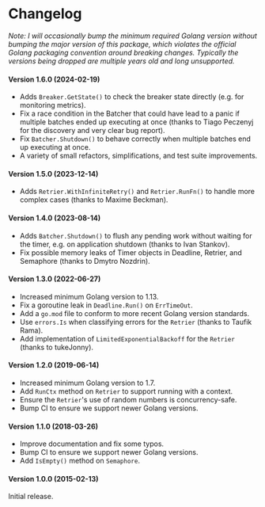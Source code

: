 # Changelog

*Note: I will occasionally bump the minimum required Golang version without
bumping the major version of this package, which violates the official Golang
packaging convention around breaking changes. Typically the versions being
dropped are multiple years old and long unsupported.*

#### Version 1.6.0 (2024-02-19)

 - Adds `Breaker.GetState()` to check the breaker state directly (e.g. for
   monitoring metrics).
 - Fix a race condition in the Batcher that could have lead to a panic if
   multiple batches ended up executing at once (thanks to Tiago Peczenyj for the
   discovery and very clear bug report).
 - Fix `Batcher.Shutdown()` to behave correctly when multiple batches end up
   executing at once.
 - A variety of small refactors, simplifications, and test suite improvements.

#### Version 1.5.0 (2023-12-14)

 - Adds `Retrier.WithInfiniteRetry()` and `Retrier.RunFn()` to handle more
   complex cases (thanks to Maxime Beckman).

#### Version 1.4.0 (2023-08-14)

 - Adds `Batcher.Shutdown()` to flush any pending work without waiting for the
   timer, e.g. on application shutdown (thanks to Ivan Stankov).
 - Fix possible memory leaks of Timer objects in Deadline, Retrier, and
   Semaphore (thanks to Dmytro Nozdrin).

#### Version 1.3.0 (2022-06-27)

 - Increased minimum Golang version to 1.13.
 - Fix a goroutine leak in `Deadline.Run()` on `ErrTimeOut`.
 - Add a `go.mod` file to conform to more recent Golang version standards.
 - Use `errors.Is` when classifying errors for the `Retrier` (thanks to Taufik
   Rama).
 - Add implementation of `LimitedExponentialBackoff` for the `Retrier` (thanks
   to tukeJonny).

#### Version 1.2.0 (2019-06-14)

 - Increased minimum Golang version to 1.7.
 - Add `RunCtx` method on `Retrier` to support running with a context.
 - Ensure the `Retrier`'s use of random numbers is concurrency-safe.
 - Bump CI to ensure we support newer Golang versions.

#### Version 1.1.0 (2018-03-26)

 - Improve documentation and fix some typos.
 - Bump CI to ensure we support newer Golang versions.
 - Add `IsEmpty()` method on `Semaphore`.

#### Version 1.0.0 (2015-02-13)

Initial release.
